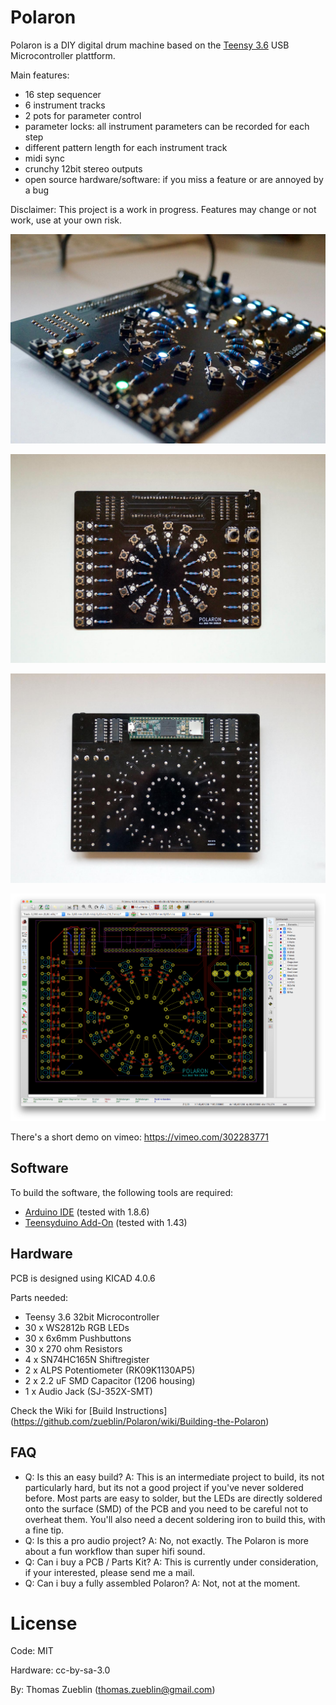Polaron
=======

Polaron is a DIY digital drum machine based on the [Teensy 3.6](https://www.pjrc.com/teensy/) USB Microcontroller plattform.

Main features:
* 16 step sequencer
* 6 instrument tracks
* 2 pots for parameter control
* parameter locks: all instrument parameters can be recorded for each step
* different pattern length for each instrument track
* midi sync
* crunchy 12bit stereo outputs
* open source hardware/software: if you miss a feature or are annoyed by a bug

Disclaimer: This project is a work in progress. Features may change or not work, use at your own risk.

![Sideview](./Doc/Images/sideview.jpg)

![Top](./Doc/Images/topview.jpg)

![Bottom](./Doc/Images/bottomview.jpg)

![PCB](./Doc/Images/pcb.png)

There's a short demo on vimeo: 
https://vimeo.com/302283771


Software
--------

To build the software, the following tools are required:

* [Arduino IDE](https://www.arduino.cc/en/Main/Software) (tested with 1.8.6)
* [Teensyduino Add-On](https://www.pjrc.com/teensy/teensyduino.html) (tested with 1.43)

Hardware
--------

PCB is designed using KICAD 4.0.6

Parts needed:
* Teensy 3.6 32bit Microcontroller
* 30 x WS2812b RGB LEDs
* 30 x 6x6mm Pushbuttons
* 30 x 270 ohm Resistors
* 4 x SN74HC165N Shiftregister 
* 2 x ALPS Potentiometer (RK09K1130AP5)
* 2 x 2.2 uF SMD Capacitor (1206 housing)
* 1 x Audio Jack (SJ-352X-SMT)

Check the Wiki for [Build Instructions] (https://github.com/zueblin/Polaron/wiki/Building-the-Polaron)

FAQ
---
* Q: Is this an easy build? A: This is an intermediate project to build, its not particularly hard, but its not a good project if you've never soldered before. Most parts are easy to solder, but the LEDs are directly soldered onto the surface (SMD) of the PCB and you need to be careful not to overheat them. You'll also need a decent soldering iron to build this, with a fine tip.
* Q: Is this a pro audio project? A: No, not exactly. The Polaron is more about a fun workflow than super hifi sound. 
* Q: Can i buy a PCB / Parts Kit? A: This is currently under consideration, if your interested, please send me a mail.
* Q: Can i buy a fully assembled Polaron? A: Not, not at the moment.


License
=======

Code: MIT

Hardware: cc-by-sa-3.0

By: Thomas Zueblin (thomas.zueblin@gmail.com)
